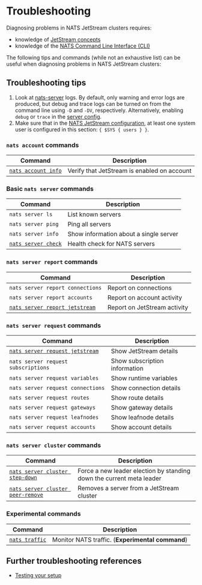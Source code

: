 # Troubleshooting

Diagnosing problems in NATS JetStream clusters requires:

* knowledge of [JetStream concepts](../../../../nats-concepts/jetstream/)
* knowledge of the [NATS Command Line Interface (CLI)](https://github.com/nats-io/natscli#the-nats-command-line-interface)

The following tips and commands (while not an exhaustive list) can be useful when diagnosing problems in NATS JetStream clusters:

## Troubleshooting tips

1. Look at [nats-server](https://github.com/nats-io/nats-server) logs. By default, only warning and error logs are produced, but debug and trace logs can be turned on from the command line using `-D` and `-DV`, respectively. Alternatively, enabling `debug` or `trace` in the [server config](https://docs.nats.io/running-a-nats-service/configuration#monitoring-and-tracing).
2. Make sure that in the [NATS JetStream configuration](./#configuration), at least one system user is configured in this section: `{ $SYS { users } }`.

### `nats account` commands

| Command                                                                 | Description                                 |
| ----------------------------------------------------------------------- | ------------------------------------------- |
| [`nats account info`](../../../nats\_admin/jetstream\_admin/account.md) | Verify that JetStream is enabled on account |

### Basic `nats server` commands

| Command                                                       | Description                            |
| ------------------------------------------------------------- | -------------------------------------- |
| `nats server ls`                                              | List known servers                     |
| `nats server ping`                                            | Ping all servers                       |
| `nats server info`                                            | Show information about a single server |
| [`nats server check`](../../../clients.md#testing-your-setup) | Health check for NATS servers          |

### `nats server report` commands

| Command                                                                       | Description                  |
| ----------------------------------------------------------------------------- | ---------------------------- |
| `nats server report connections`                                              | Report on connections        |
| `nats server report accounts`                                                 | Report on account activity   |
| [`nats server report jetstream`](administration.md#viewing-the-cluster-state) | Report on JetStream activity |

### `nats server request` commands

| Command                                                                        | Description                   |
| ------------------------------------------------------------------------------ | ----------------------------- |
| [`nats server request jetstream`](administration.md#viewing-the-cluster-state) | Show JetStream details        |
| `nats server request subscriptions`                                            | Show subscription information |
| `nats server request variables`                                                | Show runtime variables        |
| `nats server request connections`                                              | Show connection details       |
| `nats server request routes`                                                   | Show route details            |
| `nats server request gateways`                                                 | Show gateway details          |
| `nats server request leafnodes`                                                | Show leafnode details         |
| `nats server request accounts`                                                 | Show account details          |

### `nats server cluster` commands

| Command                                                                                       | Description                                                          |
| --------------------------------------------------------------------------------------------- | -------------------------------------------------------------------- |
| [`nats server cluster step-down`](administration.md#forcing-stream-and-consumer-leader-election) | Force a new leader election by standing down the current meta leader |
| [`nats server cluster peer-remove`](administration.md#evicting-a-peer)                           | Removes a server from a JetStream cluster                            |

### Experimental commands

| Command                                                                                | Description                                      |
| -------------------------------------------------------------------------------------- | ------------------------------------------------ |
| [`nats traffic`](https://github.com/nats-io/natscli/blob/main/cli/traffic\_command.go) | Monitor NATS traffic. (**Experimental command**) |

## Further troubleshooting references

* [Testing your setup](../../../clients.md#testing-your-setup)
